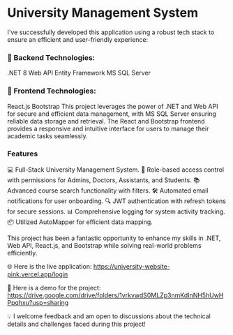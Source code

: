 # University Management System
I've successfully developed this application using a robust tech stack to ensure an efficient and user-friendly experience:

### 🔹 Backend Technologies:

.NET 8
Web API
Entity Framework
MS SQL Server
### 🔹 Frontend Technologies:

React.js
Bootstrap
This project leverages the power of .NET and Web API for secure and efficient data management, with MS SQL Server ensuring reliable data storage and retrieval. The React and Bootstrap frontend provides a responsive and intuitive interface for users to manage their academic tasks seamlessly.

### Features
💻 Full-Stack University Management System.
🌟 Role-based access control with permissions for Admins, Doctors, Assistants, and Students.
📚 Advanced course search functionality with filters.
🛠️ Automated email notifications for user onboarding.
🔍 JWT authentication with refresh tokens for secure sessions.
📊 Comprehensive logging for system activity tracking.
📦 Utilized AutoMapper for efficient data mapping.

This project has been a fantastic opportunity to enhance my skills in .NET, Web API, React.js, and Bootstrap while solving real-world problems efficiently.

🌐 Here is the live application: https://university-website-pink.vercel.app/login

🎥 Here is a demo for the project: https://drive.google.com/drive/folders/1vrkvwdS0MLZp3nmKdInNH5hUwHPpqhxu?usp=sharing

💡 I welcome feedback and am open to discussions about the technical details and challenges faced during this project!
